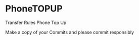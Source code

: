 # PhoneTOPUP
Transfer Rules Phone Top Up

Make a copy of your Commits and please commit responsibly
